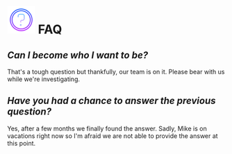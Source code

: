 # ![image info](../assets/icons/icons8-help-64.png) FAQ

## _Can I become who I want to be?_

That's a tough question but thankfully, our team is on it. Please bear with us while we're investigating.

## _Have you had a chance to answer the previous question?_

Yes, after a few months we finally found the answer. Sadly, Mike is on vacations right now so I'm afraid we are not able to provide the answer at this point.

